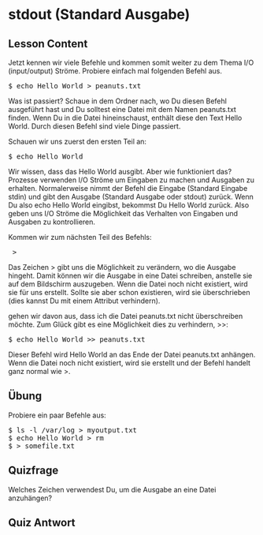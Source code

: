 # stdout (Standard Ausgabe)

## Lesson Content

Jetzt kennen wir viele Befehle und kommen somit weiter zu dem Thema I/O (input/output) Ströme. Probiere einfach mal folgenden Befehl aus.

<pre>$ echo Hello World > peanuts.txt</pre>

Was ist passiert? Schaue in dem Ordner nach, wo Du diesen Befehl ausgeführt hast und Du solltest eine Datei mit dem Namen peanuts.txt finden. Wenn Du in die Datei hineinschaust, enthält diese den Text Hello World. Durch diesen Befehl sind viele Dinge passiert.

Schauen wir uns zuerst den ersten Teil an:

<pre>$ echo Hello World</pre>

Wir wissen, dass das Hello World ausgibt. Aber wie funktioniert das? Prozesse verwenden I/O Ströme um Eingaben zu machen und Ausgaben zu erhalten. Normalerweise nimmt der Befehl die Eingabe (Standard Eingabe stdin) und gibt den Ausgabe (Standard Ausgabe oder stdout) zurück. Wenn Du also echo Hello World eingibst, bekommst Du Hello World zurück. Also geben uns I/O Ströme die Möglichkeit das Verhalten von Eingaben und Ausgaben zu kontrollieren.

Kommen wir zum nächsten Teil des Befehls:

<pre> > </pre>

Das Zeichen > gibt uns die Möglichkeit zu verändern, wo die Ausgabe hingeht. Damit können wir die Ausgabe in eine Datei schreiben, anstelle sie auf dem Bildschirm auszugeben. Wenn die Datei noch nicht existiert, wird sie für uns erstellt. Sollte sie aber schon existieren, wird sie überschrieben (dies kannst Du mit einem Attribut verhindern).

gehen wir davon aus, dass ich die Datei peanuts.txt nicht überschreiben möchte. Zum Glück gibt es eine Möglichkeit dies zu verhindern, >>:

<pre>$ echo Hello World >> peanuts.txt</pre>

Dieser Befehl wird Hello World an das Ende der Datei peanuts.txt anhängen. Wenn die Datei noch nicht existiert, wird sie erstellt und der Befehl handelt ganz normal wie >.


## Übung

Probiere ein paar Befehle aus:

<pre>
$ ls -l /var/log > myoutput.txt
$ echo Hello World > rm
$ > somefile.txt
</pre>

## Quizfrage

Welches Zeichen verwendest Du, um die Ausgabe an eine Datei anzuhängen?

## Quiz Antwort

>>
